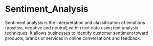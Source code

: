 # Sentiment_Analysis
Sentiment analysis is the interpretation and classification of emotions (positive, negative and neutral) within text data using text analysis techniques. It allows businesses to identify customer sentiment toward products, brands or services in online conversations and feedback.
